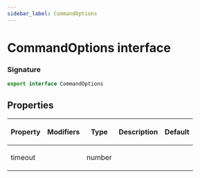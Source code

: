 ```yaml
---
sidebar_label: CommandOptions
---
```


# CommandOptions interface

### Signature

```typescript
export interface CommandOptions
```

## Properties

<table><thead><tr><th>

Property

</th><th>

Modifiers

</th><th>

Type

</th><th>

Description

</th><th>

Default

</th></tr></thead>
<tbody><tr><td>

<span id="timeout">timeout</span>

</td><td>

</td><td>

number

</td><td>

</td><td>

</td></tr>
</tbody></table>

